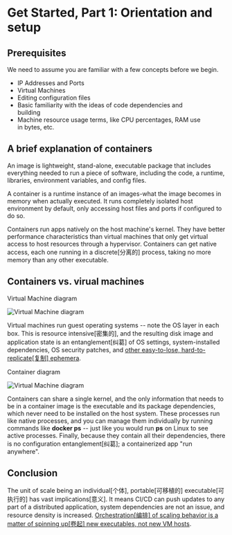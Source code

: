 # Get Started, Part 1: Orientation and setup

## Prerequisites

We need to assume you are familiar with a few concepts before we begin.

 - IP Addresses and Ports
 - Virtual Machines
 - Editing configuration files
 - Basic familiarity with the ideas of code dependencies and  
   building
 - Machine resource usage terms, like CPU percentages, RAM use  
   in bytes, etc.

## A brief explanation of containers

An image is lightweight, stand-alone, executable package that includes everything needed to run a piece of software, including the code, a runtime, libraries, environment variables, and config files.

A container is a runtime instance of an images-what the image becomes in memory when actually executed. It runs completely isolated host environment by default, only accessing host files and ports if configured to do so.

Containers run apps natively on the host machine's kernel. They have better performance characteristics than virtual machines that only get virtual access to host resources through a hypervisor. Containers can get native access, each one running in a discrete[分离的] process, taking no more memory than any other executable.

## Containers vs. virual machines

Virtual Machine diagram

![Virtual Machine diagram](https://www.docker.com/sites/default/files/VM%402x.png)

Virtual machines run guest operating systems -- note the OS layer in each box. This is resource intensive[密集的], and the resulting disk image and application state is an entanglement[纠葛] of OS settings, system-installed dependencies, OS security patches, and <u>other easy-to-lose, hard-to-replicate[复制] ephemera</u>.

Container diagram

![Virtual Machine diagram](https://www.docker.com/sites/default/files/Container%402x.png)

Containers can share a single kernel, and the only information that needs to be in a container image is the executable and its package dependencies, which never need to be installed on the host system. These processes run like native processes, and you can manage them individually by running commands like **docker ps** -- just like you would run **ps** on Linux to see active processes. Finally, because they contain all their dependencies, there is no configuration entanglement[纠葛]; a containerized app "run anywhere".

## Conclusion

The unit of scale being an individual[个体], portable[可移植的] executable[可执行的] has vast implications[意义]. It means CI/CD can push updates to any part of a distributed application, system dependencies are not an issue, and resource density is increased. <u>Orchestration[编排] of scaling behavior is a matter of spinning up[卷起] new executables, not new VM hosts</u>.

